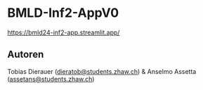 # BMLD-Inf2-AppV0

https://bmld24-inf2-app.streamlit.app/

## Autoren

Tobias Dierauer (dieratob@students.zhaw.ch) & Anselmo Assetta (assetans@students.zhaw.ch)

